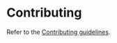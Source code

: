 # Contributing

Refer to the [Contributing guidelines](https://github.com/ansible/community-docs/blob/stable-2/contributing.rst).
